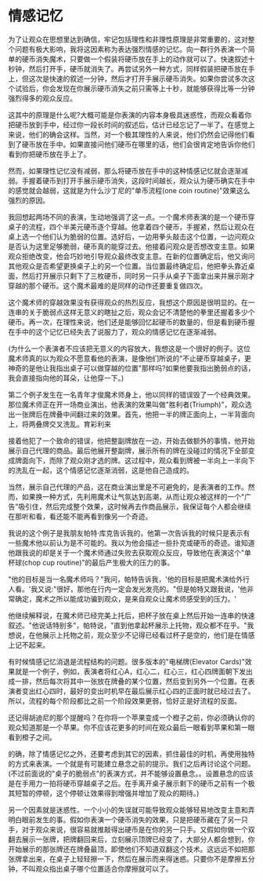 # 情感记忆

为了让观众在思想里达到确信，牢记包括理性和非理性原理是非常重要的，这对整个问题有极大影响，我将这因素称为表达强烈情感的记忆。向一群行外表演一个简单的硬币消失魔术，只要做一个假装将硬币放在手上的动作就可以了。快速叙述十秒钟，然后打开手，硬币就消失了。再尝试另外一种方式，同样假装把硬币放在手上，但这次是快速的叙述一分钟，然后才打开手展示硬币消失。如果你尝试多次这个试验后，你会发现在你展示硬币消失之前只需等上十秒，就能够获得比等一分钟强烈得多的观众反应。

这其中的原理是什么呢?大概可能是你表演的内容本身极具迷惑性，而观众看着你把硬币放到手中，经过你一段长时间的叙述后，估计已经忘记了一半了。在感觉上来说，他们的确会这样。当然，对一个极其理性的人来说，他们仍然会记得他们看到了硬币放在手中。如果直接问他们硬币在哪里的话，他们会很肯定地告诉你他们看到你把硬币放在手上了。

然而，如果理性记忆没有减弱，那么将硬币放在手中的这种情感记忆就会逐渐减弱。手握着硬币到打开手展示硬币消失，这段时间越长，观众认为硬币确实在手中的感觉就会越弱，这就是为什么沙丁尼的"单币流程(one coin routine)"效果这么强烈的原因。

我回想起两场不同的表演，生动地强调了这一点。一个魔术师表演的是一个硬币穿桌子的流程，四个半美元硬币逐个穿越。他拿着四个硬币，手握紧，然后让观众在桌上选一个他们认为脆弱的位置。选好后，一边用拳头敲击这个位置，一边问观众是否认为这里足够脆弱，硬币真的能穿过去。他接着问观众是否想改变主意。如果观众拒绝改变，他会巧妙地引导观众最终改变主意。在新的位置确定后，他又询问其他观众是否希望更换桌子上的另一个位置。当位置最终确定后，他把拳头靠近桌面，然后打开展示只剩下了三枚硬币，同时另一只手从桌子下面拿出来并展示刚才穿越的那个硬币。这个魔术最难的是同样的动作还要重复做四次。

这个魔术师的穿越效果没有获得观众的热烈反应，我想这个原因是很明显的。在一连串的关于脆弱点这样无意义的瞎扯之后，观众会记不清楚他的拳里还握着多少个硬币。再一次，在理性来说，他们还是能够回忆起硬币的数量的，但是看到硬币握在手中的这个记忆已经失去了说服力了，观众的情感记忆在逐渐减弱。

(为什么一个表演者不应该把无意义的内容放大，我想这是一个很好的例子。这位魔术师真的以为观众不愿意看他的表演，是像他们所说的"不止硬币穿越桌子，更神奇的是他让我指出桌子可以做穿越的位置"那样吗?如果他要我指出脆弱点的话，我会直接指向他的耳朵，让他穿一下。)

第二个例子发生在一名青年才俊魔术师身上，他以同样的错误毁了一个经典效果。那位魔术师正在开一场商业演出，他表演的效果叫做"胜利者(Triumph)"，观众选出一张牌后在牌叠中间翻过来的效果。首先，他把一半的牌正面向上，一半背面向上，将两叠牌交叉洗乱。育彩利来

接着他犯了一个致命的错误，他把整副牌放在一边，开始去做额外的事情，他开始展示自己代理的商品。最后他展开整副牌，展示所有的牌在没碰过的情况下全部变成牌面向下，而除了观众刚才选的牌。这过程中，观众看到牌被一半向上一半向下的洗乱在一起，这个情感记忆逐渐消弱，这是他自己造成的。

当然，展示自己代理的产品，这在商业演出里是不可避免的，是表演者的工作。然而，如果换一种方式，先利用魔术让气氛达到高潮，从而让观众被这样的一个"广告"吸引住，然后完成整个效果，这时候再去作商品展示，我保证每个人都会继续在那听和看，看还能不能再看到像另一个奇迹。

我说的这个例子是我朋友帕特·库克告诉我的，他第一次告诉我的时候只是表示有一些魔术他以前认为是不可能的。我以为他会描述一些扑克或硬币的奇迹。谁知道他跟我说的却是关于一个魔术师通过失败去获取观众反应，导致他在表演这个"单杯球(chop cup routine)"的最后产生极大的压力的事。

"他的目标是当一名魔术师吗？"我问，帕特告诉我，'他的目标是把魔术演给外行人看。'我又说:"很好，那他在行内一定会发光发亮的。"但是帕特又跟我说，'他非常确定，魔术之所以能成功骗到观众，是来自观众让魔术师感受到的压力。'

他继续解释说，在魔术师已经完美上托后，把杯子放在桌上然后开始一连串的快速叙述。"他说话特别多"，帕特说，"直到他拿起杯展示上托物，观众都不在乎。"我想说，在他展示上托物之前，观众至少不记得已经看过杯子是空的，他们是在情感上记不起来。

有时候情感记忆消退是流程结构的问题。很多版本的"电梯牌(Elevator Cards)"效果就是一个例子，例如，表演者将红心A，红心二，红心三，红心四牌面朝下发出成一排，然后每次将其中一张放在牌叠的某个位置，然后变到另外一个位置。在表演者变出红心四时，最好的变出时机早在最后展示红心四的正面时就已经过去了。所以，流程的每个阶段都比之前一个阶段效果更弱，恰好正是好流程的反面。

还记得胡迪尼的那个提醒吗？在你将一个苹果变成一个橙子之前，你必须确认你的观众知道那是一个苹果。你不应该花更多的时间在观众最后一眼看到苹果和第一眼看到橙子之间。

的确，除了情感记忆之外，还要考虑到其它的因素，抓住最佳的时机，再使用独特的方式来表演。一个就是有可能建立悬念之前的提示。我们之后再讨论这个问题。(不过前面说的"桌子的脆弱点"的表演方式，并不能够设置悬念。。设置悬念的应该是在手用力一拍将硬币穿越桌子之后。在手离开桌子展示剩下的硬币之前有一个极其短暂的停顿，这个停顿让效果得到增强并增加了观众的期待。)

另一个因素就是迷惑性。一个小小的失误就可能导致观众能够轻易地改变主意和弄明白眼前发生的事。假如你表演一个硬币消失的效果，只是把硬币藏在了另一只手，对于观众来说，很容易就推敲得出硬币是在你的另一只手。又假如你做一个双翻去展示一张牌，把牌翻回来后，立刻展示顶牌已经变了，大部分人都会想到，你开始展示的那张牌还在牌叠最顶，即使他们不知道双翻这个技术。这远远不如把那张牌拿出来，在桌子上轻轻擦一下，然后在展示而来得迷惑。只要你不是摩擦五分钟，不叫观众指出桌子哪个位置适合你摩擦就可以了。
